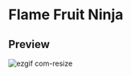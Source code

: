 # Flame Fruit Ninja

## Preview
![ezgif com-resize](https://github.com/OussamaDarrazi/Flutter-Fruit-Ninja/assets/34890717/0c8fd310-72b3-42ae-bbce-db9c2f5a2f71)
